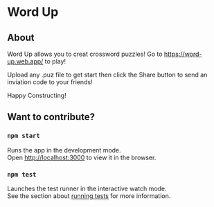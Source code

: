 # Word Up

## About
Word Up allows you to creat crossword puzzles! Go to https://word-up.web.app/ to play!

Upload any .puz file to get start then click the Share button to send an inviation code to your friends!


Happy Constructing!


## Want to contribute?


### `npm start`

Runs the app in the development mode.<br>
Open [http://localhost:3000](http://localhost:3000) to view it in the browser.

### `npm test`

Launches the test runner in the interactive watch mode.<br>
See the section about [running tests](https://facebook.github.io/create-react-app/docs/running-tests) for more information.


